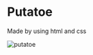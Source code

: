 # Putatoe
Made by using html and css

![putatoe](https://user-images.githubusercontent.com/72143227/200902703-7bb537c6-f36d-4943-8376-af7c284b28ed.png)
